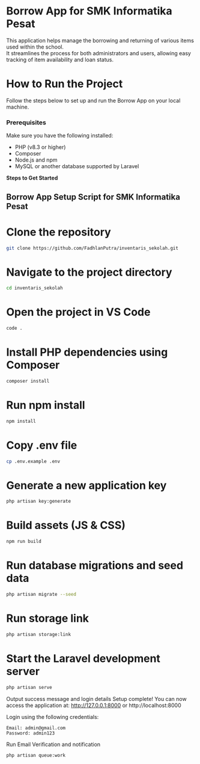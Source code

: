 #  Borrow App for SMK Informatika Pesat

This application helps manage the borrowing and returning of various items used within the school.  
It streamlines the process for both administrators and users, allowing easy tracking of item availability and loan status.

#  How to Run the Project

Follow the steps below to set up and run the Borrow App on your local machine.

###  Prerequisites
Make sure you have the following installed:

- PHP (v8.3 or higher)
- Composer
- Node.js and npm
- MySQL or another database supported by Laravel

**Steps to Get Started**

##  Borrow App Setup Script for SMK Informatika Pesat

#  Clone the repository
```bash
git clone https://github.com/FadhlanPutra/inventaris_sekolah.git
```

#  Navigate to the project directory
```bash
cd inventaris_sekolah
```

#  Open the project in VS Code
```bash
code .
```

#  Install PHP dependencies using Composer
```bash
composer install
```

#  Run npm install
```bash
npm install
```

#  Copy .env file
```bash
cp .env.example .env
```

#  Generate a new application key
```bash
php artisan key:generate
```

#  Build assets (JS & CSS)
```bash
npm run build
```

#  Run database migrations and seed data
```bash
php artisan migrate --seed
```

#  Run storage link
```bash
php artisan storage:link
```

<!-- #  Compile frontend assets
```bash
npm run dev
``` -->

#  Start the Laravel development server
```bash
php artisan serve
```

Output success message and login details
Setup complete! You can now access the application at:
http://127.0.0.1:8000
or
http://localhost:8000

Login using the following credentials:

```pgsql
Email: admin@gmail.com
Password: admin123
```

Run Email Verification and notification
```bash
php artisan queue:work
```
















